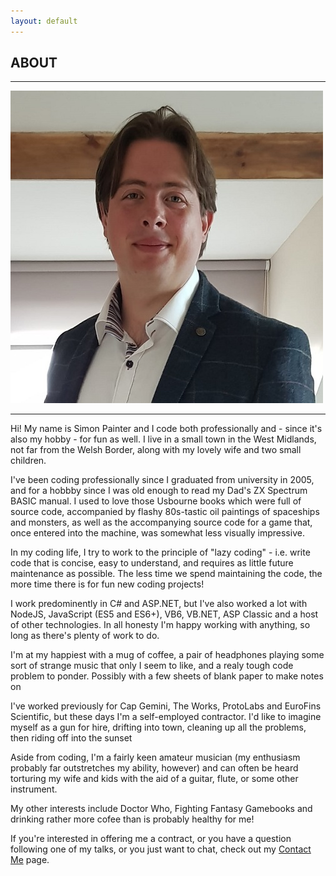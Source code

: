 ```yaml
---
layout: default
---
```


<div class="pagepanel down_arrow white">
  <div class="center">
    <h2>ABOUT</h2>
    <hr/>
	<img src="/Content/img/sp-500.jpg" alt="A Picture of Me">
	<hr/>
    <p>Hi!  My name is Simon Painter and I code both professionally and - since it's also my hobby - for fun as well.  I live in a small town in the West Midlands, not far from the Welsh Border, along with my lovely wife and two small children.</p>
	<p>I've been coding professionally since I graduated from university in 2005, and for a hobbby since I was old enough to read my Dad's ZX Spectrum BASIC manual.  I used to love those Usbourne books which were full of source code, accompanied by flashy 80s-tastic oil paintings of spaceships and monsters, as well as the accompanying source code for a game that, once entered into the machine, was somewhat less visually impressive.</p>
	<p>In my coding life, I try to work to the principle of "lazy coding" - i.e. write code that is concise, easy to understand, and requires as little future maintenance as possible.  The less time we spend maintaining the code, the more time there is for fun new coding projects!</p>
	<p>I work predominently in C# and ASP.NET, but I've also worked a lot with NodeJS, JavaScript (ES5 and ES6+), VB6, VB.NET, ASP Classic and a host of other technologies.  In all honesty I'm happy working with anything, so long as there's plenty of work to do.</p>
	<p>I'm at my happiest with a mug of coffee, a pair of headphones playing some sort of strange music that only I seem to like, and a realy tough code problem to ponder.  Possibly with a few sheets of blank paper to make notes on</p>
	<p>I've worked previously for Cap Gemini, The Works, ProtoLabs and EuroFins Scientific, but these days I'm a self-employed contractor.  I'd like to imagine myself as a gun for hire, drifting into town, cleaning up all the problems, then riding off into the sunset</p>
	<p>Aside from coding, I'm a fairly keen amateur musician (my enthusiasm probably far outstretches my ability, however) and can often be heard torturing my wife and kids with the aid of a guitar, flute, or some other instrument.  </p>
	<p>My other interests include Doctor Who, Fighting Fantasy Gamebooks and drinking rather more cofee than is probably healthy for me!</p>
	<p>If you're interested in offering me a contract, or you have a question following one of my talks, or you just want to chat, check out my <a href="/contactme">Contact Me</a> page.
  </div>
</div>